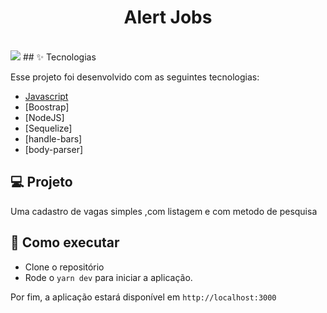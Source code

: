 <h1 align="center">Alert Jobs</h1>



<br>

 <img src="https://user-images.githubusercontent.com/66088034/145694939-db5a4319-4d7d-400d-9692-2362ffaccdae.png" />
## ✨ Tecnologias

Esse projeto foi desenvolvido com as seguintes tecnologias:

- [Javascript]()
- [Boostrap]
- [NodeJS]
- [Sequelize]
- [handle-bars]
- [body-parser]

## 💻 Projeto

Uma cadastro de vagas simples ,com listagem e com metodo de pesquisa
## 🚀 Como executar

- Clone o repositório
- Rode o `yarn dev` para iniciar a aplicação.

Por fim, a aplicação estará disponível em `http://localhost:3000`
